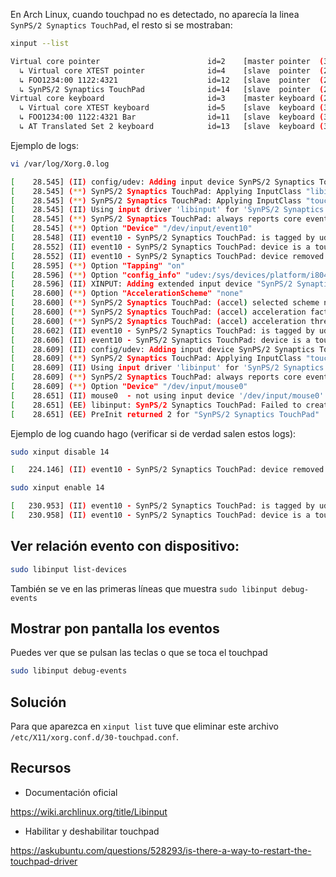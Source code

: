 En Arch Linux, cuando touchpad no es detectado, no aparecía la linea `SynPS/2 Synaptics TouchPad`, el resto si se mostraban:

```bash
xinput --list
```

```bash
Virtual core pointer                    	id=2	[master pointer  (3)]
  ↳ Virtual core XTEST pointer              id=4	[slave  pointer  (2)]
  ↳ FOO1234:00 1122:4321                   	id=12	[slave  pointer  (2)]
  ↳ SynPS/2 Synaptics TouchPad              id=14	[slave  pointer  (2)]
Virtual core keyboard                   	id=3	[master keyboard (2)]
  ↳ Virtual core XTEST keyboard             id=5	[slave  keyboard (3)]
  ↳ FOO1234:00 1122:4321 Bar               	id=11	[slave  keyboard (3)]
  ↳ AT Translated Set 2 keyboard            id=13	[slave  keyboard (3)]
```

Ejemplo de logs:

```bash
vi /var/log/Xorg.0.log
```

```bash
[    28.545] (II) config/udev: Adding input device SynPS/2 Synaptics TouchPad (/dev/input/event10)
[    28.545] (**) SynPS/2 Synaptics TouchPad: Applying InputClass "libinput touchpad catchall"
[    28.545] (**) SynPS/2 Synaptics TouchPad: Applying InputClass "touchpad"
[    28.545] (II) Using input driver 'libinput' for 'SynPS/2 Synaptics TouchPad'
[    28.545] (**) SynPS/2 Synaptics TouchPad: always reports core events
[    28.545] (**) Option "Device" "/dev/input/event10"
[    28.548] (II) event10 - SynPS/2 Synaptics TouchPad: is tagged by udev as: Touchpad
[    28.552] (II) event10 - SynPS/2 Synaptics TouchPad: device is a touchpad
[    28.552] (II) event10 - SynPS/2 Synaptics TouchPad: device removed
[    28.595] (**) Option "Tapping" "on"
[    28.596] (**) Option "config_info" "udev:/sys/devices/platform/i8042/serio1/input/input11/event10"
[    28.596] (II) XINPUT: Adding extended input device "SynPS/2 Synaptics TouchPad" (type: TOUCHPAD, id 14)
[    28.600] (**) Option "AccelerationScheme" "none"
[    28.600] (**) SynPS/2 Synaptics TouchPad: (accel) selected scheme none/0
[    28.600] (**) SynPS/2 Synaptics TouchPad: (accel) acceleration factor: 2.000
[    28.600] (**) SynPS/2 Synaptics TouchPad: (accel) acceleration threshold: 4
[    28.602] (II) event10 - SynPS/2 Synaptics TouchPad: is tagged by udev as: Touchpad
[    28.606] (II) event10 - SynPS/2 Synaptics TouchPad: device is a touchpad
[    28.609] (II) config/udev: Adding input device SynPS/2 Synaptics TouchPad (/dev/input/mouse0)
[    28.609] (**) SynPS/2 Synaptics TouchPad: Applying InputClass "touchpad"
[    28.609] (II) Using input driver 'libinput' for 'SynPS/2 Synaptics TouchPad'
[    28.609] (**) SynPS/2 Synaptics TouchPad: always reports core events
[    28.609] (**) Option "Device" "/dev/input/mouse0"
[    28.651] (II) mouse0  - not using input device '/dev/input/mouse0'.
[    28.651] (EE) libinput: SynPS/2 Synaptics TouchPad: Failed to create a device for /dev/input/mouse0
[    28.651] (EE) PreInit returned 2 for "SynPS/2 Synaptics TouchPad"
```

Ejemplo de log cuando hago (verificar si de verdad salen estos logs):

```bash
sudo xinput disable 14
```

```bash
[   224.146] (II) event10 - SynPS/2 Synaptics TouchPad: device removed
```

```bash
sudo xinput enable 14
```

```bash
[   230.953] (II) event10 - SynPS/2 Synaptics TouchPad: is tagged by udev as: Touchpad
[   230.958] (II) event10 - SynPS/2 Synaptics TouchPad: device is a touchpad
```

## Ver relación evento con dispositivo:

```bash
sudo libinput list-devices
```

También se ve en las primeras líneas que muestra `sudo libinput debug-events`

## Mostrar pon pantalla los eventos

Puedes ver que se pulsan las teclas o que se toca el touchpad

```bash
sudo libinput debug-events
```

## Solución

Para que aparezca en `xinput list` tuve que eliminar este archivo `/etc/X11/xorg.conf.d/30-touchpad.conf`.

## Recursos

- Documentación oficial

<https://wiki.archlinux.org/title/Libinput>

- Habilitar y deshabilitar touchpad

<https://askubuntu.com/questions/528293/is-there-a-way-to-restart-the-touchpad-driver>

